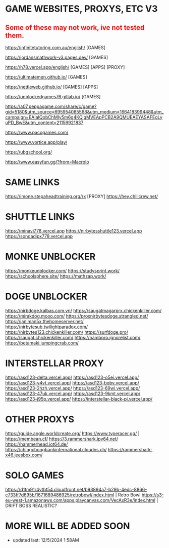 # GAME WEBSITES, PROXYS, ETC V3
## <span style="color: red;">Some of these may not work, ive not tested them.</span>

https://infinitetutoring.com.au/english/ [GAMES]



https://jordansmathwork-v3.pages.dev/ [GAMES]



https://h78.vercel.app/english/ [GAMES] [APPS] [PROXY]



https://ultimatemen.github.io/ [GAMES] 



https://nettleweb.github.io/ [GAMES] [APPS]



https://unblockedgames76.gitlab.io/ [GAMES]



https://a07.peppagame.com/share/c/game?gid=5180&utm_source=695954085568&utm_medium=166418399448&utm_campaign=EAIaIQobChMIy5m6g4KQigMVEApPCB2A9QMUEAEYASAFEgLyuPD_BwE&utm_content=21159921837



https://www.pacogames.com/



https://www.vortice.app/play/



https://ubgschool.org/



https://www.easyfun.gg/?from=Macrolo





# SAME LINKS
https://imone.stepaheadtraining.org/rx [PROXY] 
https://hey.chillcrew.net/


# SHUTTLE LINKS
https://minavi778.vercel.app
https://nirbytesshuttle123.vercel.app
https://sondadipx778.vercel.app


# MONKE UNBLOCKER
https://monkeunblocker.com/
https://studysprint.work/
https://schoolsphere.site/
https://mathzap.work/


# DOGE UNBLOCKER
https://nirbdoge.kalbas.com.vn/
https://saugatmagarprx.chickenkiller.com/
https://mirakdog.mooo.com/
https://proxnirbytesdoge.strangled.net/
https://janiman5x.thehomeserver.net/
https://nirbytesub.twilightparadox.com/
https://nirbytes123.chickenkiller.com/
https://surfdoge.pro/
https://saugat.chickenkiller.com/
https://nambpro.ignorelist.com/
https://betamaki.jumpingcrab.com/



# INTERSTELLAR PROXY
https://asd123-delta.vercel.app/
https://asd123-o5ej.vercel.app/
https://asd123-y4vt.vercel.app/
https://asd123-bqbv.vercel.app/
https://asd123-2hzh.vercel.app/
https://asd123-69wi.vercel.app/
https://asd123-47uk.vercel.app/
https://asd123-9kmt.vercel.app/
https://asd123-j95p.vercel.app/
https://interstellar-black-pi.vercel.app/


# OTHER PROXYS

https://guide.angle.worldcreate.org/
https://www.typeracer.gq/ | https://membean.cf/
https://3.rammershark.ipv64.net/
https://hammerhead.iot64.de/
https://chingchongbankinternational.cloudns.ch/
https://rammershark-x46.jeesbox.com/


# SOLO GAMES

https://d1tm91r4ytbt54.cloudfront.net/b93894a7-b29b-4edc-8866-c733ff7d695b/1671689486925/retrobowl/index.html | Retro Bowl
https://s3-eu-west-1.amazonaws.com/apps.playcanvas.com/VecAxR3e/index.html | DRIFT BOSS REALISTIC?



 



 # MORE WILL BE ADDED SOON
- updated last: 12/5/2024 1:58AM
